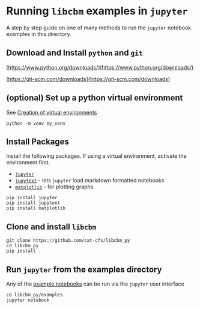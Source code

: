 # Running `libcbm` examples in `jupyter`

A step by step guide on one of many methods to run the `jupyter` notebook examples in this directory.  

## Download and Install `python` and `git`

[https://www.python.org/downloads/](https://www.python.org/downloads/)

[https://git-scm.com/downloads](https://git-scm.com/downloads)

## (optional) Set up a python virtual environment

See [Creation of virtual environments](https://docs.python.org/3/library/venv.html)

```
python -m venv my_venv
```

## Install Packages 

Install the following packages.  If using a virtual environment, activate the environment first.

* [`jupyter`](https://jupyter.org/)
* [`jupytext`](https://github.com/mwouts/jupytext) - lets `jupyter` load markdown formatted notebooks
* [`matplotlib`](https://matplotlib.org/) - for plotting graphs

```
pip install jupyter
pip install jupytext
pip install matplotlib
```

## Clone and install `libcbm`

```
git clone https://github.com/cat-cfs/libcbm_py
cd libcbm_py
pip install .
```

## Run `jupyter` from the examples directory

Any of the  [example notebooks](https://github.com/cat-cfs/libcbm_py/tree/master/examples) can be run via the `jupyter` user interface

```
cd libcbm_py/examples
jupyter notebook
```



